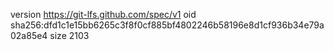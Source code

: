 version https://git-lfs.github.com/spec/v1
oid sha256:dfd1c1e15bb6265c3f8f0cf885bf4802246b58196e8d1cf936b34e79a02a85e4
size 2103
